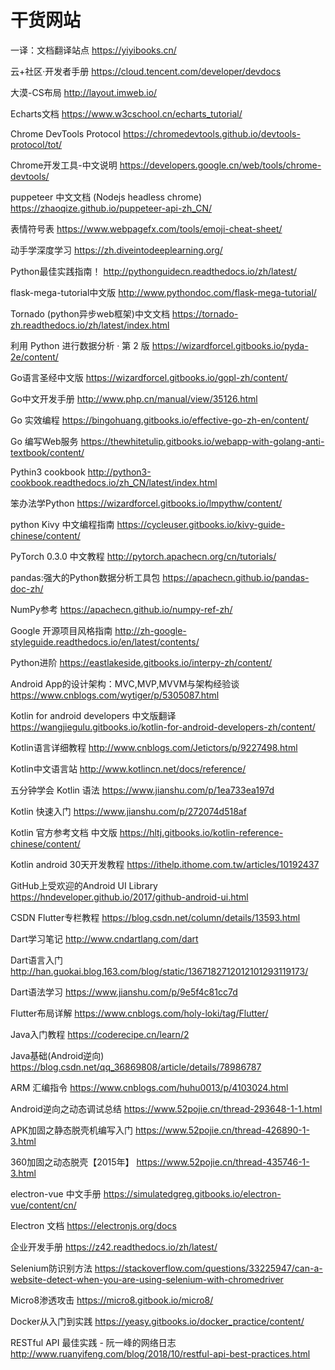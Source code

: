 # 干货网站

一译：文档翻译站点 https://yiyibooks.cn/

云+社区·开发者手册 https://cloud.tencent.com/developer/devdocs

大漠-CS布局 http://layout.imweb.io/

Echarts文档 https://www.w3cschool.cn/echarts_tutorial/

Chrome DevTools Protocol https://chromedevtools.github.io/devtools-protocol/tot/

Chrome开发工具-中文说明 https://developers.google.cn/web/tools/chrome-devtools/

puppeteer 中文文档 (Nodejs headless chrome) https://zhaoqize.github.io/puppeteer-api-zh_CN/

表情符号表 https://www.webpagefx.com/tools/emoji-cheat-sheet/

动手学深度学习 https://zh.diveintodeeplearning.org/

Python最佳实践指南！ http://pythonguidecn.readthedocs.io/zh/latest/

flask-mega-tutorial中文版 http://www.pythondoc.com/flask-mega-tutorial/

Tornado (python异步web框架)中文文档 https://tornado-zh.readthedocs.io/zh/latest/index.html

利用 Python 进行数据分析 · 第 2 版 https://wizardforcel.gitbooks.io/pyda-2e/content/

Go语言圣经中文版 https://wizardforcel.gitbooks.io/gopl-zh/content/

Go中文开发手册 http://www.php.cn/manual/view/35126.html

Go 实效编程 https://bingohuang.gitbooks.io/effective-go-zh-en/content/

Go 编写Web服务 https://thewhitetulip.gitbooks.io/webapp-with-golang-anti-textbook/content/

Pythin3 cookbook http://python3-cookbook.readthedocs.io/zh_CN/latest/index.html

笨办法学Python https://wizardforcel.gitbooks.io/lmpythw/content/

python Kivy 中文编程指南 https://cycleuser.gitbooks.io/kivy-guide-chinese/content/

PyTorch 0.3.0 中文教程 http://pytorch.apachecn.org/cn/tutorials/

pandas:强大的Python数据分析工具包 https://apachecn.github.io/pandas-doc-zh/

NumPy参考 https://apachecn.github.io/numpy-ref-zh/

Google 开源项目风格指南 http://zh-google-styleguide.readthedocs.io/en/latest/contents/

Python进阶 https://eastlakeside.gitbooks.io/interpy-zh/content/

Android App的设计架构：MVC,MVP,MVVM与架构经验谈 https://www.cnblogs.com/wytiger/p/5305087.html

Kotlin for android developers 中文版翻译 https://wangjiegulu.gitbooks.io/kotlin-for-android-developers-zh/content/

Kotlin语言详细教程 http://www.cnblogs.com/Jetictors/p/9227498.html

Kotlin中文语言站 http://www.kotlincn.net/docs/reference/

五分钟学会 Kotlin 语法 https://www.jianshu.com/p/1ea733ea197d

Kotlin 快速入门 https://www.jianshu.com/p/272074d518af

Kotlin 官方参考文档 中文版 https://hltj.gitbooks.io/kotlin-reference-chinese/content/

Kotlin android 30天开发教程 https://ithelp.ithome.com.tw/articles/10192437

GitHub上受欢迎的Android UI Library https://hndeveloper.github.io/2017/github-android-ui.html

CSDN Flutter专栏教程 https://blog.csdn.net/column/details/13593.html

Dart学习笔记 http://www.cndartlang.com/dart

Dart语言入门 http://han.guokai.blog.163.com/blog/static/1367182712012101293119173/

Dart语法学习 https://www.jianshu.com/p/9e5f4c81cc7d

Flutter布局详解 https://www.cnblogs.com/holy-loki/tag/Flutter/

Java入门教程 https://coderecipe.cn/learn/2

Java基础(Android逆向) https://blog.csdn.net/qq_36869808/article/details/78986787

ARM 汇编指令 https://www.cnblogs.com/huhu0013/p/4103024.html

Android逆向之动态调试总结 https://www.52pojie.cn/thread-293648-1-1.html

APK加固之静态脱壳机编写入门 https://www.52pojie.cn/thread-426890-1-3.html

360加固之动态脱壳【2015年】 https://www.52pojie.cn/thread-435746-1-3.html

electron-vue 中文手册 https://simulatedgreg.gitbooks.io/electron-vue/content/cn/

Electron 文档 https://electronjs.org/docs

企业开发手册 https://z42.readthedocs.io/zh/latest/

Selenium防识别方法 https://stackoverflow.com/questions/33225947/can-a-website-detect-when-you-are-using-selenium-with-chromedriver

Micro8渗透攻击 https://micro8.gitbook.io/micro8/

Docker从入门到实践 https://yeasy.gitbooks.io/docker_practice/content/

RESTful API 最佳实践 - 阮一峰的网络日志 http://www.ruanyifeng.com/blog/2018/10/restful-api-best-practices.html
